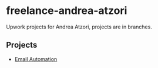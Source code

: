 # freelance-andrea-atzori

Upwork projects for Andrea Atzori, projects are in branches.

## Projects

- [Email Automation](https://github.com/ashtonfei/freelance-andrea-atzori/tree/email-auto)
